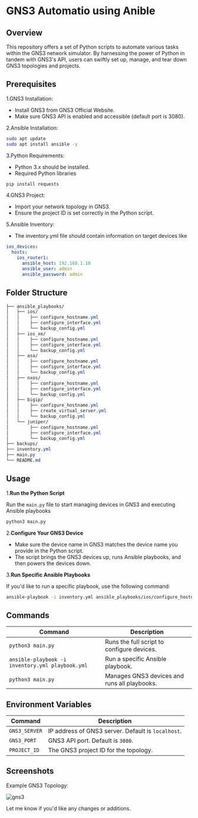 # GNS3 Automatio using Anible 
## **Overview**
This repository offers a set of Python scripts to automate various tasks within the GNS3 network simulator. By harnessing the power of Python in tandem with GNS3's API, users can swiftly set up, manage, and tear down GNS3 topologies and projects.

## **Prerequisites**

1.GNS3 Installation:

* Install GNS3 from GNS3 Official Website.
* Make sure GNS3 API is enabled and accessible (default port is 3080).

2.Ansible Installation:
```bash 
sudo apt update
sudo apt install ansible -y
```
3.Python Requirements:

* Python 3.x should be installed.
* Required Python libraries
```bash
pip install requests
```
4.GNS3 Project:

* Import your network topology in GNS3.
* Ensure the project ID is set correctly in the Python script.

5.Ansible Inventory:

* The inventory.yml file should contain information on target devices like
```yaml
ios_devices:
  hosts:
    ios_router1:
      ansible_host: 192.168.1.10
      ansible_user: admin
      ansible_password: admin
```

## Folder Structure
```css
├── ansible_playbooks/
│   ├── ios/
│   │    ├── configure_hostname.yml
│   │    ├── configure_interface.yml
│   │    └── backup_config.yml
│   ├── ios_xe/
│   │    ├── configure_hostname.yml
│   │    ├── configure_interface.yml
│   │    └── backup_config.yml
│   ├── asa/
│   │    ├── configure_hostname.yml
│   │    ├── configure_interface.yml
│   │    └── backup_config.yml
│   ├── nxos/
│   │    ├── configure_hostname.yml
│   │    ├── configure_interface.yml
│   │    └── backup_config.yml
│   ├── bigip/
│   │    ├── configure_hostname.yml
│   │    ├── create_virtual_server.yml
│   │    └── backup_config.yml
│   └── juniper/
│        ├── configure_hostname.yml
│        ├── configure_interface.yml
│        └── backup_config.yml
├── backups/
├── inventory.yml
├── main.py
└── README.md
```

## Usage

1.**Run the Python Script**

Run the ```main.py``` file to start managing devices in GNS3 and executing Ansible playbooks
```bash
python3 main.py
```

2.**Configure Your GNS3 Device**

* Make sure the device name in GNS3 matches the device name you provide in the Python script.
* The script brings the GNS3 devices up, runs Ansible playbooks, and then powers the devices down.

3.**Run Specific Ansible Playbooks**

If you'd like to run a specific playbook, use the following command:
```bash
ansible-playbook -i inventory.yml ansible_playbooks/ios/configure_hostname.yml
```
## Commands

| Command |Description 
|----------|-----------
|```python3 main.py```   | Runs the full script to configure devices. 
|```ansible-playbook -i inventory.yml playbook.yml```   | Run a specific Ansible playbook.  
|```python3 main.py```    | Manages GNS3 devices and runs all playbooks.   

## Environment Variables

| Command |Description 
|----------|-----------
|```GNS3_SERVER```   | IP address of GNS3 server. Default is ```localhost```. 
|```GNS3_PORT```   |GNS3 API port. Default is ```3080```.  
|```PROJECT_ID```    | The GNS3 project ID for the topology. 

## Screenshots

Example GNS3 Topology:

![gns3](https://github.com/user-attachments/assets/7d08e097-4ff5-4ada-82d6-9c8cbad526ed)


 Let me know if you'd like any changes or additions.
